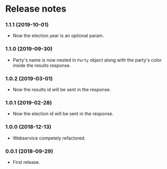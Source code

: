# Release notes 

### 1.1.1 (2019-10-01)

* Now the election year is an optional param.

### 1.1.0 (2019-09-30)

* Party's name is now nested in `Party` object along with the party's color inside the results response.

### 1.0.2 (2019-03-01)

* Now the results id will be sent in the response.

### 1.0.1 (2019-02-28)

* Now the election id will be sent in the response.

### 1.0.0 (2018-12-13)

* Webservice competely refactored.

### 0.0.1 (2018-09-29)

* First release.
